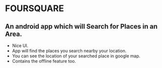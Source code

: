 # FOURSQUARE
An android app which will Search for Places in an Area.
--------------------------------------------------------
* Nice UI.
* App will find the places you search nearby your location.
* You can see the location of your searched place in google map.
* Contains the offline feature too. 

